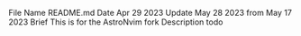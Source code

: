 File Name 				    README.md
Date 					        Apr 29 2023
Update 					      May 28 2023 from May 17 2023
Brief 					      This is for the AstroNvim fork
Description           todo

